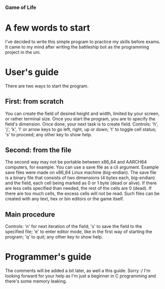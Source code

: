 ### Game of Life
# A few words to start
I've decided to write this simple program to practice my skills before exams. It came to my mind after writing the battleship bot as the programming project in the uni.
# User's guide
There are two ways to start the program.

## First: from scratch
You can create the field of desired height and width, limited by your screen, or rather terminal size. 
Once you start the program, you are to specify the field's dimension. Once done, your next task is to create field.
Controls:
'h', 'j', 'k', 'l' or arrow keys to go left, right, up or down;
't' to toggle cell status;
's' to proceed;
any other key to show help.

## Second: from the file
The second way may not be portable between x86\_64 and AARCH64 computers, for example. You can use a save file as a cli argument. Example save files were made on x86\_64 Linux machine (big-endian).
The save file is a binary file that consists of two dimensions (4 bytes each, big-endian) and the field, each cell being marked as 0 or 1 byte (dead or alive). If there are less cells specified than needed, the rest of the cells are 0 (dead). If there are too much cells, the excess cells will not be read. 
Such files can be created with any text, hex or bin editors or the game itself.

## Main procedure
Controls:
'n' for next iteration of the field;
's' to save the field to the specified file;
'e' to enter editor mode, like in the first way of starting the program;
'q' to quit;
any other key to show help.

# Programmer's guide
The comments will be added a bit later, as well a this guide. Sorry :/
I'm looking forward for your help as I'm just a beginner in C programming and there's some memory leaking.
